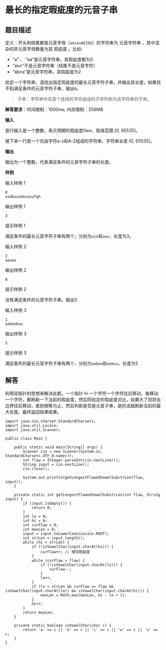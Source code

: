 # 最长的指定瑕疵度的元音子串

## 题目描述

定义：开头和结尾都是元音字母（`aeiouAEIOU`）的字符串为 元音字符串 ，其中混杂的非元音字母数量为其 瑕疵度 。比如:

-   “a” 、 “aa”是元音字符串，其瑕疵度都为0
-   “aiur”不是元音字符串（结尾不是元音字符）
-   “abira”是元音字符串，其瑕疵度为2

给定一个字符串，请找出指定瑕疵度的最长元音字符子串，并输出其长度，如果找不到满足条件的元音字符子串，输出`0`。

>   子串：字符串中任意个连续的字符组成的子序列称为该字符串的子串。

**解答要求**：时间限制：1000ms, 内存限制：256MB

**输入**

首行输入是一个整数，表示预期的瑕疵度flaw，取值范围 [0, 65535]。

接下来一行是一个仅由字符a-z和A-Z组成的字符串，字符串长度 (0, 65535]。

**输出**

输出为一个整数，代表满足条件的元音字符子串的长度。

**样例**

输入样例 1

```
0
asdbuiodevauufgh
```

输出样例 1

```
3
```

提示样例 1

满足条件的最长元音字符子串有两个，分别为`uio`和`auu`，长度为3。

输入样例 2

```
2
aeueo
```

输出样例 2

```
0
```

提示样例 2

没有满足条件的元音字符子串，输出0

输入样例 3

```
1
aabeebuu
```

输出样例 3

```
5
```

提示样例 3

满足条件的最长元音字符子串有两个，分别为`aabee`和`eebuu`，长度为5

## 解答

利用双指针的思想来解决此题，一个指针 hi 一个字符一个字符往后移动，每移动一个字符，都刷新一下当前的瑕疵度，然后同给定的瑕疵度对比，如果大了则将左边界往后移动，直到相等为止，然后判断是否是元音子串，是的话就刷新当前的最大长度。最终返回结果结果。

```
import java.nio.charset.StandardCharsets;
import java.util.Locale;
import java.util.Scanner;

public class Main {

    public static void main(String[] args) {
        Scanner cin = new Scanner(System.in, StandardCharsets.UTF_8.name());
        int flaw = Integer.parseInt(cin.nextLine());
        String input = cin.nextLine();
        cin.close();

        System.out.println(getLongestFlawedVowelSubstrLen(flaw, input));
    }

    private static int getLongestFlawedVowelSubstrLen(int flaw, String input) {
        if (input.isEmpty()) {
            return 0;
        }
        int lo = 0;
        int hi = 0;
        int curFlaw = 0;
        int maxLen = 0;
        input = input.toLowerCase(Locale.ROOT);
        int strLen = input.length();
        while (hi < strLen) {
            if (!isVowelChar(input.charAt(hi))) {
                curFlaw++; // 增加瑕疵度
            }
            while (curFlaw > flaw) {
                if (!isVowelChar(input.charAt(lo))) {
                    curFlaw--;
                }
                lo++;
            }
            if (lo < strLen && curFlaw == flaw && isVowelChar(input.charAt(lo)) && isVowelChar(input.charAt(hi))) {
                maxLen = Math.max(maxLen, hi - lo + 1);
            }
            hi++;
        }
        return maxLen;
    }

    private static boolean isVowelChar(char c) {
        return 'a' == c || 'e' == c || 'i' == c || 'o' == c || 'u' == c;
    }
}
```